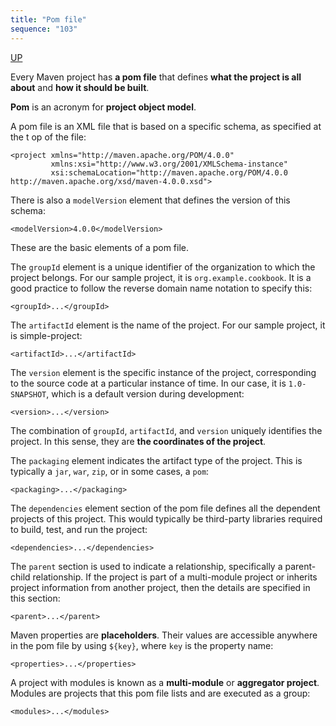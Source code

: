 ```yaml
---
title: "Pom file"
sequence: "103"
---
```


[UP](/maven.html)


Every Maven project has **a pom file** that defines **what the project is all about** and **how it should be built**.

**Pom** is an acronym for **project object model**.

A pom file is an XML file that is based on a specific schema, as specified at the t op of the file:

```text
<project xmlns="http://maven.apache.org/POM/4.0.0"
         xmlns:xsi="http://www.w3.org/2001/XMLSchema-instance"
         xsi:schemaLocation="http://maven.apache.org/POM/4.0.0 http://maven.apache.org/xsd/maven-4.0.0.xsd">
```

There is also a `modelVersion` element that defines the version of this schema:

```text
<modelVersion>4.0.0</modelVersion>
```

These are the basic elements of a pom file.

The `groupId` element is a unique identifier of the organization to which the project belongs.
For our sample project, it is `org.example.cookbook`.
It is a good practice to follow the reverse domain name notation to specify this:

```text
<groupId>...</groupId>
```

The `artifactId` element is the name of the project.
For our sample project, it is simple-project:

```text
<artifactId>...</artifactId>
```

The `version` element is the specific instance of the project,
corresponding to the source code at a particular instance of time.
In our case, it is `1.0-SNAPSHOT`, which is a default version during development:

```text
<version>...</version>
```

The combination of `groupId`, `artifactId`, and `version` uniquely identifies the project.
In this sense, they are **the coordinates of the project**.

The `packaging` element indicates the artifact type of the project.
This is typically a `jar`, `war`, `zip`, or in some cases, a `pom`:

```text
<packaging>...</packaging>
```

The `dependencies` element section of the pom file defines all the dependent projects of this project.
This would typically be third-party libraries required to build, test, and run the project:

```text
<dependencies>...</dependencies>
```

The `parent` section is used to indicate a relationship, specifically a parent-child relationship.
If the project is part of a multi-module project or inherits project information from another project,
then the details are specified in this section:

```text
<parent>...</parent>
```

Maven properties are **placeholders**.
Their values are accessible anywhere in the pom file by using `${key}`, where `key` is the property name:

```text
<properties>...</properties>
```

A project with modules is known as a **multi-module** or **aggregator project**.
Modules are projects that this pom file lists and are executed as a group:

```text
<modules>...</modules>
```
